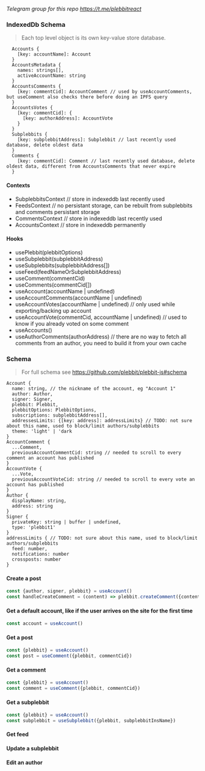 *Telegram group for this repo https://t.me/plebbitreact*

### IndexedDb Schema

> Each top level object is its own key-value store database.

```
  Accounts {
    [key: accountName]: Account
  }
  AccountsMetadata {
    names: strings[],
    activeAccountName: string
  }
  AccountsComments {
    [key: commentCid]: AccountComment // used by useAccountComments, but useComment also checks there before doing an IPFS query
  }
  AccountsVotes {
    [key: commentCid]: {
      [key: authorAddress]: AccountVote
    }
  }
  Subplebbits {
    [key: subplebbitAddress]: Subplebbit // last recently used database, delete oldest data
  }
  Comments {
    [key: commentCid]: Comment // last recently used database, delete oldest data, different from AccountsComments that never expire
  }
```

#### Contexts

- SubplebbitsContext // store in indexeddb last recently used
- FeedsContext // no persistant storage, can be rebuilt from subplebbits and comments persistant storage
- CommentsContext // store in indexeddb last recently used
- AccountsContext // store in indexeddb permanently

#### Hooks

- usePlebbit(plebbitOptions)
- useSubplebbit(subplebbitAddress)
- useSubplebbits(subplebbitAddress[])
- useFeed(feedNameOrSubplebbitAddress)
- useComment(commentCid)
- useComments(commentCid[])
- useAccount(accountName | undefined)
- useAccountComments(accountName | undefined)
- useAccountVotes(accountName | undefined) // only used while exporting/backing up account
- useAccountVote(commentCid, accountName | undefined) // used to know if you already voted on some comment
- useAccounts()
- useAuthorComments(authorAddress) // there are no way to fetch all comments from an author, you need to build it from your own cache

### Schema

> For full schema see https://github.com/plebbit/plebbit-js#schema

```
Account {
  name: string, // the nickname of the account, eg "Account 1"
  author: Author,
  signer: Signer,
  plebbit: Plebbit,
  plebbitOptions: PlebbitOptions,
  subscriptions: subplebbitAddress[],
  addressesLimits: {[key: address]: addressLimits} // TODO: not sure about this name, used to block/limit authors/subplebbits
  theme: 'light' | 'dark
}
AccountComment {
  ...Comment,
  previousAccountCommentCid: string // needed to scroll to every comment an account has published
}
AccountVote {
  ...Vote,
  previousAccountVoteCid: string // needed to scroll to every vote an account has published
}
Author {
  displayName: string,
  address: string
}
Signer {
  privateKey: string | buffer | undefined,
  type: 'plebbit1'
}
addressLimits { // TODO: not sure about this name, used to block/limit authors/subplebbits
  feed: number,
  notifications: number
  crossposts: number
}
```

#### Create a post

```js
const {author, signer, plebbit} = useAccount()
const handleCreateComment = (content) => plebbit.createComment({content, author, signer})
```

#### Get a default account, like if the user arrives on the site for the first time

```js
const account = useAccount()
```

#### Get a post

```js
const {plebbit} = useAccount()
const post = useComment({plebbit, commentCid})
```

#### Get a comment

```js
const {plebbit} = useAccount()
const comment = useComment({plebbit, commentCid})
```

#### Get a subplebbit

```js
const {plebbit} = useAccount()
const subplebbit = useSubplebbit({plebbit, subplebbitInsName})
```

#### Get feed

#### Update a subplebbit

#### Edit an author
